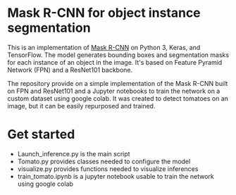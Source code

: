 # Mask R-CNN for object instance segmentation

This is an implementation of [Mask R-CNN](https://arxiv.org/abs/1703.06870) on Python 3, Keras, and TensorFlow.
The model generates bounding boxes and segmentation masks for each instance of an object in the image.
It's based on Feature Pyramid Network (FPN) and a ResNet101 backbone.

The repository provide on a simple implementation of the Mask R-CNN built on FPN
and ResNet101 and a Jupyter notebooks to train the network on a custom dataset using google colab.
It was created to detect tomatoes on an image, but it can be easily repurposed and trained.

# Get started
* Launch_inference.py is the main script
* Tomato.py provides classes needed to configure the model
* visualize.py provides functions needed to visualize inferences
* train_tomato.ipynb is a jupyter notebook usable to train the network using google colab


